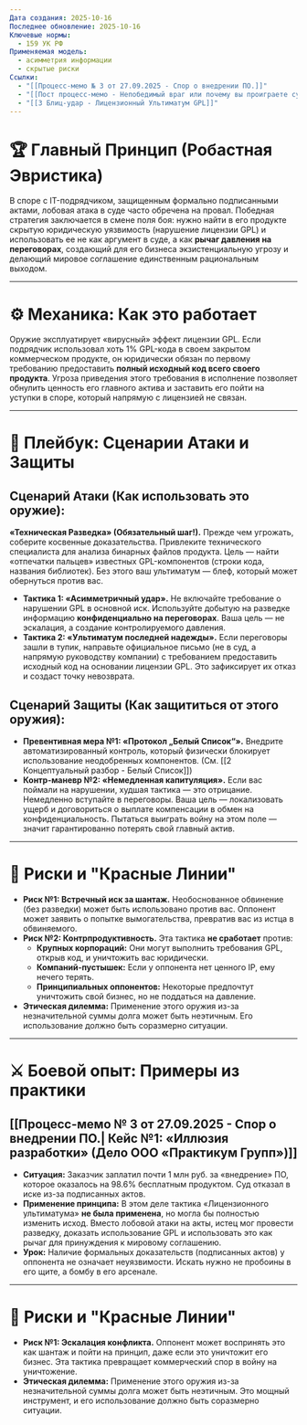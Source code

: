 ```yaml
---
Дата создания: 2025-10-16
Последнее обновление: 2025-10-16
Ключевые нормы:
  - 159 УК РФ
Применяемая модель:
  - асимметрия информации
  - скрытые риски
Ссылки:
  - "[[Процесс-мемо № 3 от 27.09.2025 - Спор о внедрении ПО.]]"
  - "[[Пост процесс-мемо - Непобедимый враг или почему вы проиграете суд, даже если на 100% правы]]"
  - "[[3 Блиц-удар - Лицензионный Ультиматум GPL]]"
---
```

# **🏆 Главный Принцип (Робастная Эвристика)**
В споре с IT-подрядчиком, защищенным формально подписанными актами, лобовая атака в суде часто обречена на провал. Победная стратегия заключается в смене поля боя: нужно найти в его продукте скрытую юридическую уязвимость (нарушение лицензии GPL) и использовать ее не как аргумент в суде, а как **рычаг давления на переговорах**, создающий для его бизнеса экзистенциальную угрозу и делающий мировое соглашение единственным рациональным выходом.

---
# **⚙️ Механика: Как это работает**
Оружие эксплуатирует «вирусный» эффект лицензии GPL. Если подрядчик использовал хоть 1% GPL-кода в своем закрытом коммерческом продукте, он юридически обязан по первому требованию предоставить **полный исходный код всего своего продукта**. Угроза приведения этого требования в исполнение позволяет обнулить ценность его главного актива и заставить его пойти на уступки в споре, который напрямую с лицензией не связан.

---
# 📖 Плейбук: Сценарии Атаки и Защиты
## **Сценарий Атаки (Как использовать это оружие):**
**«Техническая Разведка» (Обязательный шаг!).** Прежде чем угрожать, соберите косвенные доказательства. Привлеките технического специалиста для анализа бинарных файлов продукта. Цель — найти «отпечатки пальцев» известных GPL-компонентов (строки кода, названия библиотек). Без этого ваш ультиматум — блеф, который может обернуться против вас.
- **Тактика 1: «Асимметричный удар».** Не включайте требование о нарушении GPL в основной иск. Используйте добытую на разведке информацию **конфиденциально на переговорах**. Ваша цель — не эскалация, а создание контролируемого давления.
- **Тактика 2: «Ультиматум последней надежды».** Если переговоры зашли в тупик, направьте официальное письмо (не в суд, а напрямую руководству компании) с требованием предоставить исходный код на основании лицензии GPL. Это зафиксирует их отказ и создаст точку невозврата.
## **Сценарий Защиты (Как защититься от этого оружия):**
- **Превентивная мера №1: «Протокол „Белый Список“».** Внедрите автоматизированный контроль, который физически блокирует использование неодобренных компонентов. (См. [[2 Концептуальный разбор - Белый Список]])
- **Контр-маневр №2: «Немедленная капитуляция».** Если вас поймали на нарушении, худшая тактика — это отрицание. Немедленно вступайте в переговоры. Ваша цель — локализовать ущерб и договориться о выплате компенсации в обмен на конфиденциальность. Пытаться выиграть войну на этом поле — значит гарантированно потерять свой главный актив.

---
# **🎲 Риски и "Красные Линии"**
- **Риск №1: Встречный иск за шантаж.** Необоснованное обвинение (без разведки) может быть использовано против вас. Оппонент может заявить о попытке вымогательства, превратив вас из истца в обвиняемого.
- **Риск №2: Контрпродуктивность.** Эта тактика **не сработает** против:
    - **Крупных корпораций:** Они могут выполнить требования GPL, открыв код, и уничтожить вас юридически.
    - **Компаний-пустышек:** Если у оппонента нет ценного IP, ему нечего терять.
    - **Принципиальных оппонентов:** Некоторые предпочтут уничтожить свой бизнес, но не поддаться на давление.
- **Этическая дилемма:** Применение этого оружия из-за незначительной суммы долга может быть неэтичным. Его использование должно быть соразмерно ситуации.

---
# ⚔️ Боевой опыт: Примеры из практики
## **[[Процесс-мемо № 3 от 27.09.2025 - Спор о внедрении ПО.| Кейс №1: «Иллюзия разработки» (Дело ООО «Практикум Групп»)]]**
- **Ситуация:** Заказчик заплатил почти 1 млн руб. за «внедрение» ПО, которое оказалось на 98.6% бесплатным продуктом. Суд отказал в иске из-за подписанных актов.
- **Применение принципа:** В этом деле тактика «Лицензионного ультиматума» **не была применена**, но могла бы полностью изменить исход. Вместо лобовой атаки на акты, истец мог провести разведку, доказать использование GPL и использовать это как рычаг для принуждения к мировому соглашению.
- **Урок:** Наличие формальных доказательств (подписанных актов) у оппонента не означает неуязвимости. Искать нужно не пробоины в его щите, а бомбу в его арсенале.

---
# 🎲 Риски и "Красные Линии"
- **Риск №1: Эскалация конфликта.** Оппонент может воспринять это как шантаж и пойти на принцип, даже если это уничтожит его бизнес. Эта тактика превращает коммерческий спор в войну на уничтожение.
- **Этическая дилемма:** Применение этого оружия из-за незначительной суммы долга может быть неэтичным. Это мощный инструмент, и его использование должно быть соразмерно ситуации.
